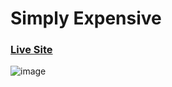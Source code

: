 # Simply Expensive 

### <a href="https://simplyexpensive.netlify.app/">Live Site</a>

![image](https://user-images.githubusercontent.com/80004058/136664492-afa097c3-4c50-432e-89b6-16bd3412680c.png)
